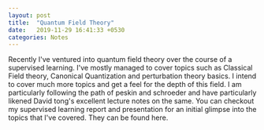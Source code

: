 ```yaml
---
layout: post
title:  "Quantum Field Theory"
date:   2019-11-29 16:41:33 +0530
categories: Notes
---
```

Recently I've ventured into quantum field theory over the course of a supervised learning.
I've mostly managed to cover topics such as Classical Field theory, Canonical Quantization and
perturbation theory basics. I intend to cover much more topics and get a feel for the depth of this
field. I am particularly following the path of peskin and schroeder and have particularly likened
David tong's excellent lecture notes on the same.
You can checkout my supervised learning report and presentation for an initial glimpse into the topics that I've covered. They can be found here.
